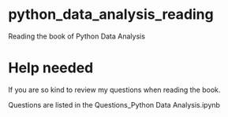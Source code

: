 # python_data_analysis_reading
Reading the book of Python Data Analysis

# Help needed
If you are so kind to review my questions when reading the book.

Questions are listed in the Questions_Python Data Analysis.ipynb

